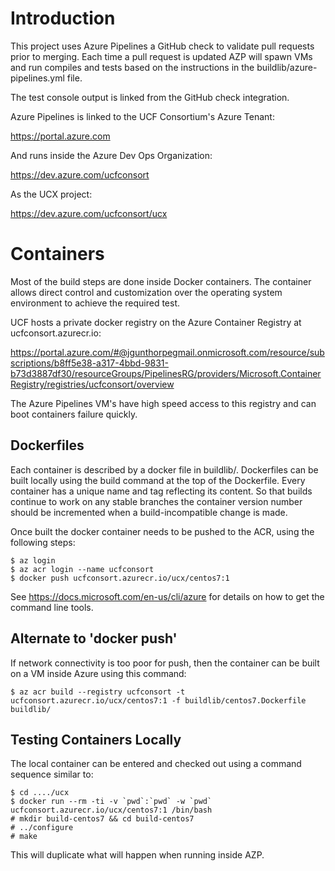 # Introduction

This project uses Azure Pipelines a GitHub check to validate pull requests
prior to merging. Each time a pull request is updated AZP will spawn VMs and
run compiles and tests based on the instructions in the
buildlib/azure-pipelines.yml file.

The test console output is linked from the GitHub check integration.

Azure Pipelines is linked to the UCF Consortium's Azure Tenant:

   https://portal.azure.com

And runs inside the Azure Dev Ops Organization:

   https://dev.azure.com/ucfconsort

As the UCX project:

   https://dev.azure.com/ucfconsort/ucx

# Containers

Most of the build steps are done inside Docker containers. The container
allows direct control and customization over the operating system environment
to achieve the required test.

UCF hosts a private docker registry on the Azure Container Registry at
ucfconsort.azurecr.io:

  https://portal.azure.com/#@jgunthorpegmail.onmicrosoft.com/resource/subscriptions/b8ff5e38-a317-4bbd-9831-b73d3887df30/resourceGroups/PipelinesRG/providers/Microsoft.ContainerRegistry/registries/ucfconsort/overview

The Azure Pipelines VM's have high speed access to this registry and can boot
containers failure quickly.

## Dockerfiles

Each container is described by a docker file in buildlib/. Dockerfiles can be
built locally using the build command at the top of the Dockerfile. Every
container has a unique name and tag reflecting its content. So that builds
continue to work on any stable branches the container version number should be
incremented when a build-incompatible change is made.

Once built the docker container needs to be pushed to the ACR, using the
following steps:

```shell
$ az login
$ az acr login --name ucfconsort
$ docker push ucfconsort.azurecr.io/ucx/centos7:1
```

See https://docs.microsoft.com/en-us/cli/azure for details on how to get the
command line tools.

## Alternate to 'docker push'

If network connectivity is too poor for push, then the container can be built
on a VM inside Azure using this command:

```shell
$ az acr build --registry ucfconsort -t ucfconsort.azurecr.io/ucx/centos7:1 -f buildlib/centos7.Dockerfile buildlib/
```

## Testing Containers Locally

The local container can be entered and checked out using a command sequence
similar to:

```shell
$ cd ..../ucx
$ docker run --rm -ti -v `pwd`:`pwd` -w `pwd` ucfconsort.azurecr.io/ucx/centos7:1 /bin/bash
# mkdir build-centos7 && cd build-centos7
# ../configure
# make
```

This will duplicate what will happen when running inside AZP.
